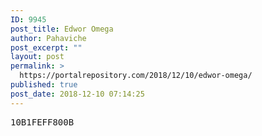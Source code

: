 ```yaml
---
ID: 9945
post_title: Edwor Omega
author: Pahaviche
post_excerpt: ""
layout: post
permalink: >
  https://portalrepository.com/2018/12/10/edwor-omega/
published: true
post_date: 2018-12-10 07:14:25
---
```

<pre>10B1FEFF800B</pre>